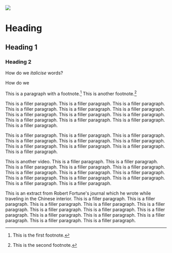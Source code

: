 <a href="https://www.juncture-digital.org"><img src="https://juncture-digital.github.io/juncture/static/images/ve-button.png"></a>

<param ve-config 
title="Tea"    
source-image="https://upload.wikimedia.org/wikipedia/commons/0/0f/Tea_estate_with_pluckers_%28NYPL_Hades-2359839-4044604%29.jpg"   
banner="https://upload.wikimedia.org/wikipedia/commons/0/0f/Tea_estate_with_pluckers_%28NYPL_Hades-2359839-4044604%29.jpg" 
height=100
author="xxx xxx xxx"
layout="vertical">

# Heading

## Heading 1

### Heading 2

How do we *italicise* words?

How do we 

This is a paragraph with a footnote.[^1] This is another footnote.[^2]

This is a filler paragraph. This is a filler paragraph. This is a filler paragraph. This is a filler paragraph. This is a filler paragraph. This is a filler paragraph. This is a filler paragraph. This is a filler paragraph. This is a filler paragraph. This is a filler paragraph. This is a filler paragraph. This is a filler paragraph. This is a filler paragraph.

<param ve-image
	   src="gh:mariengiam/plant-humanities-summerprogram/main/session-2/Camelliasinensisimage.jpg"
	   caption="Camellia sinensis">

This is a filler paragraph. This is a filler paragraph. This is a filler paragraph. This is a filler paragraph. This is a filler paragraph. This is a filler paragraph. This is a filler paragraph. This is a filler paragraph. This is a filler paragraph. This is a filler paragraph.

<param ve-compare
               src="wc:Tea_Time_by_Edward_Percy_Moran.jpg"
               caption="Contemporary and historical depictions of tea">
<param ve-compare
               src="wc:Tea_MET_DP224415.jpg">

<param ve-image
	   url="url"
	   caption="another image">

This is another video. This is a filler paragraph. This is a filler paragraph. This is a filler paragraph. This is a filler paragraph. This is a filler paragraph. This is a filler paragraph. This is a filler paragraph. This is a filler paragraph. This is a filler paragraph. This is a filler paragraph. This is a filler paragraph. This is a filler paragraph. This is a filler paragraph.

<param ve-video
               src="ExtFskrOHUQ"
			   start="0:14"
			   end="0:25">

This is an extract from Robert Fortune's journal which he wrote while traveling in the Chinese interior. This is a filler paragraph. This is a filler paragraph. This is a filler paragraph. This is a filler paragraph. This is a filler paragraph. This is a filler paragraph. This is a filler paragraph. This is a filler paragraph. This is a filler paragraph. This is a filler paragraph. This is a filler paragraph. This is a filler paragraph. This is a filler paragraph.

<param ve-iframe
               src="https://archive.org/details/mobot31753002814280/page/n17">
			   




[^1]: This is the first footnote.
[^2]: This is the second footnote.



			   

	   
	   
	


